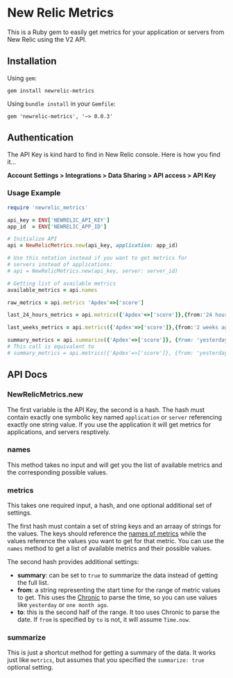 New Relic Metrics
======================
This is a Ruby gem to easily get metrics for your application or servers from New Relic using the V2 API.


## Installation

Using `gem`:

    gem install newrelic-metrics


Using `bundle install` in your `Gemfile`:

    gem 'newrelic-metrics', '~> 0.0.3'


## Authentication
The API Key is kind hard to find in New Relic console. Here is how you find it...

**Account Settings > Integrations > Data Sharing > API access > API Key**


### Usage Example

```ruby
require 'newrelic_metrics'

api_key = ENV['NEWRELIC_API_KEY']
app_id  = ENV['NEWRELIC_APP_ID']

# Initialize API
api = NewRelicMetrics.new(api_key, application: app_id)

# Use this notation instead if you want to get metrics for
# servers instead of applications:
# api = NewRelicMetrics.new(api_key, server: server_id)

# Getting list of available metrics
available_metrics = api.names

raw_metrics = api.metrics 'Apdex'=>['score']

last_24_hours_metrics = api.metrics({'Apdex'=>['score']},{from:'24 hours ago'})

last_weeks_metrics = api.metrics({'Apdex'=>['score']},{from:'2 weeks ago',to:'1 week ago'})

summary_metrics = api.summarize({'Apdex'=>['score']}, {from: 'yesterday', to: 'now'})
# This call is equivalent to
# summary_metrics = api.metrics({'Apdex'=>['score']}, {from: 'yesterday', to: 'now', summarize: true})

```

## API Docs
### NewRelicMetrics.new
The first variable is the API Key, the second is a hash. The hash must contain exactly one symbolic key named `application` or `server` referencing exactly one string value. If you use the application it will get metrics for applications, and servers resptively.

### names
This method takes no input and will get you the list of available metrics and the corresponding possible values. 

### metrics
This takes one required input, a hash, and one optional additional set of settings.

The first hash must contain a set of string keys and an arraay of strings for the values. The keys should reference the [names of metrics](https://docs.newrelic.com/docs/apm/apis/application-examples-v2/getting-apdex-data-apps-or-browsers-api-v2#apdex-names) while the values reference the values you want to get for that metric. You can use the `names` method to get a list of available metrics and their possible values.

The second hash provides additional settings:
- **summary**: can be set to `true` to summarize the data instead of getting the full list.
- **from**: a string representing the start time for the range of metric values to get. This uses the [Chronic](https://github.com/mojombo/chronic) to parse the time, so you can use values like `yesterday` or `one month ago`.
- **to**: this is the second half of the range. It too uses Chronic to parse the date. If `from` is specified by `to` is not, it will assume `Time.now`.

### summarize
This is just a shortcut method for getting a summary of the data. It works just like `metrics`, but assumes that you specified the `summarize: true` optional setting.